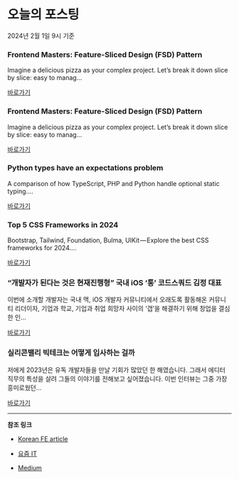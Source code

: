 # 오늘의 포스팅 
2024년 2월 1일 9시 기준 

### Frontend Masters: Feature-Sliced Design (FSD) Pattern 

 Imagine a delicious pizza as your complex project. Let’s break it down slice by slice: easy to manag... 

 [바로가기](https://medium.com/stackademic/frontend-masters-feature-sliced-design-fsd-pattern-81416088b006?responsesOpen=true&sortBy=REVERSE_CHRON&source=topic_portal_recommended_stories---------0-84----------react----------9ca8f76f_9a5b_40a8_a7a6_4adb04695b89-------) 

### Frontend Masters: Feature-Sliced Design (FSD) Pattern 

 Imagine a delicious pizza as your complex project. Let’s break it down slice by slice: easy to manag... 

 [바로가기](https://medium.com/stackademic/frontend-masters-feature-sliced-design-fsd-pattern-81416088b006?responsesOpen=true&sortBy=REVERSE_CHRON&source=topic_portal_recommended_stories---------0-84----------javascript----------624f28d2_dadb_4bad_b939_7bfcc11bf9ba-------) 

### Python types have an expectations problem 

 A comparison of how TypeScript, PHP and Python handle optional static typing.... 

 [바로가기](https://medium.com/@sgorawski/python-types-have-an-expectations-problem-ea71a8645ce8?responsesOpen=true&sortBy=REVERSE_CHRON&source=topic_portal_recommended_stories---------0-84----------typescript----------bb3f2f86_6f2d_4d63_90fd_b05edf49d633-------) 

### Top 5 CSS Frameworks in 2024 

 Bootstrap, Tailwind, Foundation, Bulma, UIKit — Explore the best CSS frameworks for 2024.... 

 [바로가기](https://medium.com/bitsrc/top-5-css-frameworks-in-2024-83f6f9ba9ee7?responsesOpen=true&sortBy=REVERSE_CHRON&source=topic_portal_recommended_stories---------0-84----------frontend----------8ebb4aac_bee6_44c6_a1af_75538777e8c2-------) 

### “개발자가 된다는 것은 현재진행형” 국내 iOS ‘통’ 코드스쿼드 김정 대표 

 이번에 소개할 개발자는 국내 맥, iOS 개발자 커뮤니티에서 오래도록 활동해온 커뮤니티 리더이자, 기업과 학교, 기업과 취업 희망자 사이의 ‘갭’을 해결하기 위해 창업을 결심한 인... 

 [바로가기](https://yozm.wishket.com/magazine/detail/2441/) 

### 실리콘밸리 빅테크는 어떻게 입사하는 걸까 

 저에게 2023년은 유독 개발자들을 만날 기회가 많았던 한 해였습니다. 그래서 에디터 직무의 특성을 살려 그들의 이야기를 전해보고 싶어졌습니다. 이번 인터뷰는 그중 가장 흥미로웠던... 

 [바로가기](https://yozm.wishket.com/magazine/detail/2440/) 

---

**참조 링크**

- [Korean FE article](https://kofearticle.substack.com) 

- [요즘 IT](https://yozm.wishket.com/magazine) 

- [Medium](https://medium.com) 

